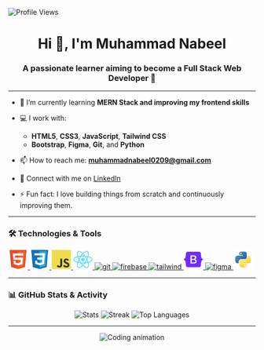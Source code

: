 <p align="left">
  <img src="https://komarev.com/ghpvc/?username=nabeel0209&label=Profile%20views&color=0e75b6&style=flat" alt="Profile Views" />
</p> <h1 align="center">Hi 👋, I'm Muhammad Nabeel</h1>
<h3 align="center">A passionate learner aiming to become a Full Stack Web Developer 🚀</h3>

---

- 🌱 I’m currently learning **MERN Stack and improving my frontend skills**

- 💻 I work with:
  - **HTML5**, **CSS3**, **JavaScript**, **Tailwind CSS**
  - **Bootstrap**, **Figma**, **Git**, and **Python**

- 📫 How to reach me: **muhammadnabeel0209@gmail.com**

- 🤝 Connect with me on [LinkedIn](https://www.linkedin.com/in/muhammad-nabeel-0a4032333)

- ⚡ Fun fact: I love building things from scratch and continuously improving them.

---

### 🛠️ Technologies & Tools

<p align="left">
  <a href="https://developer.mozilla.org/en-US/docs/Web/HTML" target="_blank">
    <img src="https://raw.githubusercontent.com/devicons/devicon/master/icons/html5/html5-original.svg" alt="html5" width="40" height="40"/>
  </a>
  <a href="https://developer.mozilla.org/en-US/docs/Web/CSS" target="_blank">
    <img src="https://raw.githubusercontent.com/devicons/devicon/master/icons/css3/css3-original.svg" alt="css3" width="40" height="40"/>
  </a>
  <a href="https://www.javascript.com/" target="_blank">
    <img src="https://raw.githubusercontent.com/devicons/devicon/master/icons/javascript/javascript-original.svg" alt="javascript" width="40" height="40"/>
  </a>
  <a href="https://reactjs.org/" target="_blank">
    <img src="https://raw.githubusercontent.com/devicons/devicon/master/icons/react/react-original.svg" alt="react" width="40" height="40"/>
  </a>
  <a href="https://git-scm.com/" target="_blank">
    <img src="https://www.vectorlogo.zone/logos/git-scm/git-scm-icon.svg" alt="git" width="40" height="40"/>
  </a>
  <a href="https://firebase.google.com/" target="_blank">
    <img src="https://www.vectorlogo.zone/logos/firebase/firebase-icon.svg" alt="firebase" width="40" height="40"/>
  </a>
  <a href="https://tailwindcss.com/" target="_blank">
    <img src="https://www.vectorlogo.zone/logos/tailwindcss/tailwindcss-icon.svg" alt="tailwind" width="40" height="40"/>
  </a>
  <a href="https://getbootstrap.com/" target="_blank">
    <img src="https://raw.githubusercontent.com/devicons/devicon/master/icons/bootstrap/bootstrap-plain.svg" alt="bootstrap" width="40" height="40"/>
  </a>
  <a href="https://www.figma.com/" target="_blank">
    <img src="https://www.vectorlogo.zone/logos/figma/figma-icon.svg" alt="figma" width="40" height="40"/>
  </a>
  <a href="https://www.python.org/" target="_blank">
    <img src="https://raw.githubusercontent.com/devicons/devicon/master/icons/python/python-original.svg" alt="python" width="40" height="40"/>
  </a>
</p>

---

### 📊 GitHub Stats & Activity

<p align="center">
  <img src="https://github-readme-stats.vercel.app/api?username=nabeel0209&show_icons=true&theme=radical" alt="Stats" />
  <img src="https://streak-stats.demolab.com/?user=nabeel0209&theme=radical&hide_border=true" alt="Streak" />
  <img src="https://github-readme-stats.vercel.app/api/top-langs/?username=nabeel0209&layout=compact&theme=radical" alt="Top Languages" />
</p>

---

<p align="center">
  <img src="https://media.giphy.com/media/qgQUggAC3Pfv687qPC/giphy.gif" width="400" alt="Coding animation" />
</p>
